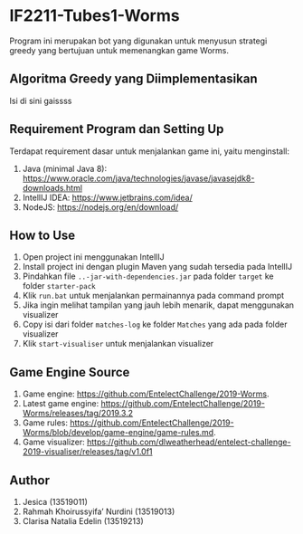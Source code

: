 # IF2211-Tubes1-Worms

Program ini merupakan bot yang digunakan untuk menyusun strategi greedy yang bertujuan untuk memenangkan game Worms.

## Algoritma Greedy yang Diimplementasikan
Isi di sini gaissss

## Requirement Program dan Setting Up
Terdapat requirement dasar untuk menjalankan game ini, yaitu menginstall:
1. Java (minimal Java 8): https://www.oracle.com/java/technologies/javase/javasejdk8-downloads.html
2. IntellIJ IDEA: https://www.jetbrains.com/idea/
3. NodeJS: https://nodejs.org/en/download/

## How to Use
1. Open project ini menggunakan IntellIJ
2. Install project ini dengan plugin Maven yang sudah tersedia pada IntellIJ
3. Pindahkan file `..-jar-with-dependencies.jar` pada folder `target` ke folder `starter-pack`
4. Klik `run.bat` untuk menjalankan permainannya pada command prompt
5. Jika ingin melihat tampilan yang jauh lebih menarik, dapat menggunakan visualizer
6. Copy isi dari folder `matches-log` ke folder `Matches` yang ada pada folder visualizer
7. Klik `start-visualiser` untuk menjalankan visualizer

## Game Engine Source
1. Game engine: https://github.com/EntelectChallenge/2019-Worms.
2. Latest game engine: https://github.com/EntelectChallenge/2019-Worms/releases/tag/2019.3.2
3. Game rules: https://github.com/EntelectChallenge/2019-Worms/blob/develop/game-engine/game-rules.md.
4. Game visualizer: https://github.com/dlweatherhead/entelect-challenge-2019-visualiser/releases/tag/v1.0f1

## Author
1. Jesica (13519011)
2. Rahmah Khoirussyifa’ Nurdini (13519013)
3. Clarisa Natalia Edelin (13519213)
  
